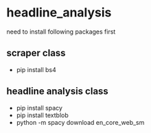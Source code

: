 # headline_analysis
need to install following packages first

## scraper class
- pip install bs4

## headline analysis class
- pip install spacy
- pip install textblob
- python -m spacy download en_core_web_sm